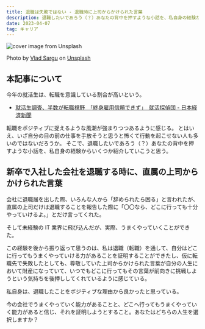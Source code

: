 ```yaml
---
title: 退職は失敗ではない - 退職時に上司からかけられた言葉
description: 退職したいであろう（？）あなたの背中を押すような小話を、私自身の経験から紹介する。
date: 2023-04-07
tag: キャリア
---
```


![cover image from Unsplash](/assets/blog/20230407-would-retirement-be-a-mistake/cover.webp)

Photo by [Vlad Sargu](https://unsplash.com/photos/ItphH2lGzuI) on [Unsplash](https://unsplash.com/)

## 本記事について

今年の就活生は、転職を意識している割合が高いという。

- [就活生調査、半数が転職視野　「終身雇用信頼できず」　就活探偵団 - 日本経済新聞](https://www.nikkei.com/article/DGXZQOUC20BPL0Q3A220C2000000/)

転職をポジティブに捉えるような風潮が強まりつつあるように感じる。
とはいえ、いざ自分の目の前の仕事を手放そうと思うと怖くて行動を起こせない人も多いのではないだろうか。
そこで、退職したいであろう（？）あなたの背中を押すような小話を、私自身の経験からいくつか紹介していこうと思う。

## 新卒で入社した会社を退職する時に、直属の上司からかけられた言葉

会社に退職届を出した際、いろんな人から「辞められたら困る」と言われたが、直属の上司だけは退職することを報告した際に「〇〇なら、どこに行っても十分やっていけるよ。」とだけ言ってくれた。

そして未経験の IT 業界に飛び込んだが、実際、うまくやっていくことができた。

この経験を後から振り返って思うのは、私は退職（転職）を通して、自分はどこに行ってもうまくやっていける力があることを証明することができたし、仮に転職先で失敗したとしても、尊敬していた上司からかけられた言葉が自分の人生において財産になっていて、いつでもどこに行ってもその言葉が前向きに挑戦しようという気持ちを後押ししてくれているように感じている。

私自身は、退職したことをポジティブな理由から良かったと思っている。

今の会社でうまくやっていく能力があることと、どこへ行ってもうまくやっていく能力があると信じ、それを証明しようとすること。あなたはどちらの人生を選択しますか？
